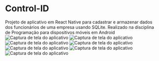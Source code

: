 # Control-ID

Projeto de aplicativo em React Native para cadastrar e armazenar dados dos funcionários de uma empresa usando SQLite.
Realizado na disciplina de Programação para dispositivos móveis em Android
![Captura de tela do aplicativo](imagens/Telas/IMG-20231122-WA0009.jpg) ![Captura de tela do aplicativo](imagens/Telas/IMG-20231122-WA0010.jpg)
![Captura de tela do aplicativo](imagens/Telas/IMG-20231122-WA0011.jpg) ![Captura de tela do aplicativo](imagens/Telas/IMG-20231122-WA0012.jpg)
![Captura de tela do aplicativo](imagens/Telas/IMG-20231122-WA0013.jpg) ![Captura de tela do aplicativo](imagens/Telas/IMG-20231122-WA0014.jpg)
![Captura de tela do aplicativo](imagens/Telas/IMG-20231122-WA0015.jpg)
